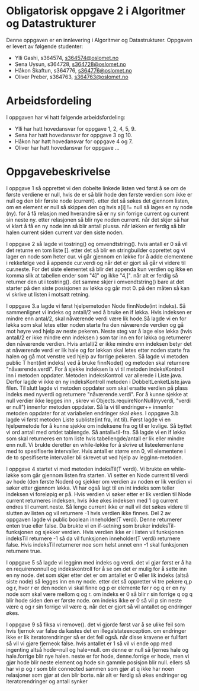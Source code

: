 # Obligatorisk oppgave 2 i Algoritmer og Datastrukturer

Denne oppgaven er en innlevering i Algoritmer og Datastrukturer. 
Oppgaven er levert av følgende studenter:

* Ylli Gashi, s364574, s364574@oslomet.no
* Sena Uysun, s364728, s364728@oslomet.no
* Håkon Skaftun, s364776, s364776@oslomet.no
* Oliver Preber, s364763, s364763@oslomet.no

# Arbeidsfordeling

I oppgaven har vi hatt følgende arbeidsfordeling:
* Ylli har hatt hovedansvar for oppgave 1, 2, 4, 5, 9. 
* Sena har hatt hovedansvar for oppgave 3 og 10. 
* Håkon har hatt hovedansvar for oppgave 4 og 7.
* Oliver har hatt hovedansvar for oppgave ...

# Oppgavebeskrivelse

I oppgave 1 så opprettet vi den dobelte linkede listen ved først å se om de første verdiene er null, hvis de er så blir hode den første verdien som ikke er null og den blir første node (current). etter det så søkes det gjennom listen, om en element er null så skippes den og hvis a[i] != null så lages en ny node (ny). for å få relasjon med hverandre så er ny sin forrige current og current sin neste ny. etter relasjonen så blir nye noden current. når det skjer så har vi klart å få en ny node inn så blir antall plussa. når løkken er ferdig så blir halen current siden current var den siste noden.  

I oppgave 2 så lagde vi tostring() og omvendtstring(). hvis antall er 0 så vil det returne en tom liste []. etter det så blir en stringbuilder opprettet og vi lager en node som heter cur. vi går gjennom en løkke for å adde elementene i rekkefølge ved å appende cur.verdi og når det er gjort så går vi videre til cur.neste. For det siste elementet så blir det appenda kun verdien og ikke en komma slik at tabellen ender som "4]" og ikke "4,]". når alt er ferdig så returner den ut i tostring(). det samme skjer i omvendtstring() bare at det starter på den siste posisjonen av løkka og går mot 0. på den måten så kan vi skrive ut listen i motsatt retning.

I oppgave 3.a lagde vi først hjelpemetoden Node<T> finnNode(int indeks). Så sammenlignet vi indeks og antall/2 ved å bruke en if løkka. Hvis indeksen er mindre enn antal/2, skal nåværende verdi være lik hode.Så lagde vi en for løkka som skal letes etter noden starte fra den nåværende verdien og gå mot høyre ved hjelp av neste pekeren.
Neste steg var å lage  else løkka (hvis antall/2 er ikke mindre enn indeksen ) som tar inn en for løkka og returnerer den nåværende verdien. Hvis  antall/2 er ikke mindre enn indeksen betyr det at nåværende verdi er lik hale og for løkkan skal letes etter noden starte fra halen og gå mot venstre ved hjelp av forrige pekeren. 
Så lagde vi metoden public T hent(int indeks) ved å bruke finnNode() og metoden skal returnere "nåværende.verdi". For å sjekke indeksen la vi til  metoden indeksKontroll inn i metoden oppdater. Metoden indeksKontroll var allerede i Liste.java. Derfor lagde vi ikke en ny indeksKontroll metoden i DobbeltLenketListe.java filen. Til slutt lagde vi metoden oppdater som skal ersatte verdien på plass indeks med nyverdi og returnere 
"nåværende.verdi". For å kunne sjekke at null verdier ikke legges inn , skrev vi  Objects.requireNonNull(nyverdi, "verdi er null") innenfor metoden oppdater. Så la vi til endringer++ innenfor metoden oppdater for at variabelen endringer skal økes.
I oppgave 3.b lagde vi først metoden Liste<T>  subliste(int  fra,  int  til). Først lagde vi en hjelpemetode for å kunne sjekke om indeksene fra og til er  lovlige. Så byttet vi ord antall med ortdet tablengde. Så antall=til-fra. Så lagde vi en if løkka som skal returneres en tom liste hvis tabellengde/antall er lik eller mindre enn null. Vi brukte deretter en while-løkke for å skrive ut listeelementene med to spesifiserte intervaller. Hvis antall er større enn 0, vil elementene i de to spesifiserte intervaller bli skrevet ut ved hjelp av leggInn-metoden.

I oppgave 4 startet vi med metoden indeksTil(T verdi). Vi brukte en while-løkke som går gjennom listen fra starten. Vi setter en Node current til verdi av hode (den første Noden) og sjekker om verdien av noden er lik verdien vi søker etter gjennom løkka. Vi har også lagt til en int indeks som teller indeksen vi foreløpig er på. Hvis verdien vi søker etter er lik verdien til Node current returneres indeksen, hvis ikke økes indeksen med 1 og current endres til current.neste. Så lenge current ikke er null vil det søkes videre til slutten av listen og vil returnere -1 hvis verdien ikke finnes. 
Del 2 av oppgaven lagde vi public boolean inneholder(T verdi). Denne returnerer enten true eller false. Da brukte vi en if-setning som bruker indeksTil-funksjonen og sjekker verdien. Hvis verdien ikke er i listen vil funksjonen indeksTil returnere -1 så da vil funksjonen inneholder(T verdi) returnere false. Hvis indeksTil returnerer noe som helst annet enn -1 skal funksjonen returnere true. 

I oppgave 5 så lagde vi legginn med indeks og verdi. det vi gjør først er å ha en requirenonnull og indekskontroll for å se om det er mulig for å sette inn en ny node. det som skjer etter det er om antallet er 0 eller lik indeks (altså siste node) så legges inn en ny node. etter det så oppretter vi tre pekere q,p og r, hvor r er den noden vi skal finne og p er elemente før r og q er en ny node som skal være mellom q og r. om indeks er 0 så blir r sin forrige q og q blir hode siden den er første node. om indeks ikke er 0 så vil p sin neste være q og r sin forrige vil være q. når det er gjort så vil antallet og endringer økes.

I oppgave 9 så fiksa vi remove(). det vi gjorde først var å se ulike feil som hvis fjernok var false da kastes det en illegalstateexception. om endringer ikke er lik iteratorendringer så er det feil også. når disse kravene er fullført så vil vi gjøre fjerneok false. hvis antallet er 1 så vil vi ende opp med ingenting altså hode=null og hale=null. om denne er null så fjernes hale og hale.forrige blir nye halen. neste er for hode, denne.forrige er hode, men vi gjør hode blir neste element og hode sin gammle posisjon blir null. ellers så har vi p og r som blir connected sammen som gjør at q ikke har noen relasjoner som gjør at den blir borte. når alt er ferdig så økes endringer og iteratorendringer og antall synker